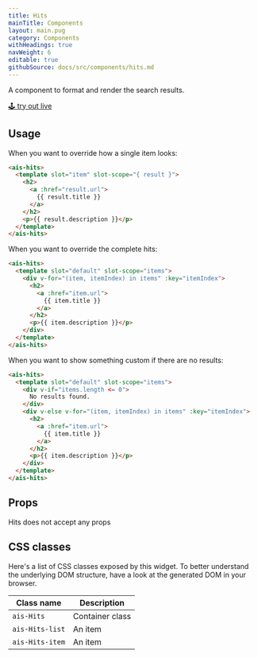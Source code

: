 ```yaml
---
title: Hits
mainTitle: Components
layout: main.pug
category: Components
withHeadings: true
navWeight: 6
editable: true
githubSource: docs/src/components/hits.md
---
```


A component to format and render the search results.

<a class="btn btn-static-theme" href="stories/?selectedKind=Hits">🕹 try out live</a>

## Usage

When you want to override how a single item looks:

```html
<ais-hits>
  <template slot="item" slot-scope="{ result }">
    <h2>
      <a :href="result.url">
        {{ result.title }}
      </a>
    </h2>
    <p>{{ result.description }}</p>
  </template>
</ais-hits>
```

When you want to override the complete hits:

```html
<ais-hits>
  <template slot="default" slot-scope="items">
    <div v-for="(item, itemIndex) in items" :key="itemIndex">
      <h2>
        <a :href="item.url">
          {{ item.title }}
        </a>
      </h2>
      <p>{{ item.description }}</p>
    </div>
  </template>
</ais-hits>
```

When you want to show something custom if there are no results:

```html
<ais-hits>
  <template slot="default" slot-scope="items">
    <div v-if="items.length <= 0">
      No results found.
    </div>
    <div v-else v-for="(item, itemIndex) in items" :key="itemIndex">
      <h2>
        <a :href="item.url">
          {{ item.title }}
        </a>
      </h2>
      <p>{{ item.description }}</p>
    </div>
  </template>
</ais-hits>
```

## Props

Hits does not accept any props

## CSS classes

Here's a list of CSS classes exposed by this widget. To better understand the underlying
DOM structure, have a look at the generated DOM in your browser.

Class name | Description
---|---
`ais-Hits` | Container class
`ais-Hits-list` | An item
`ais-Hits-item` | An item
